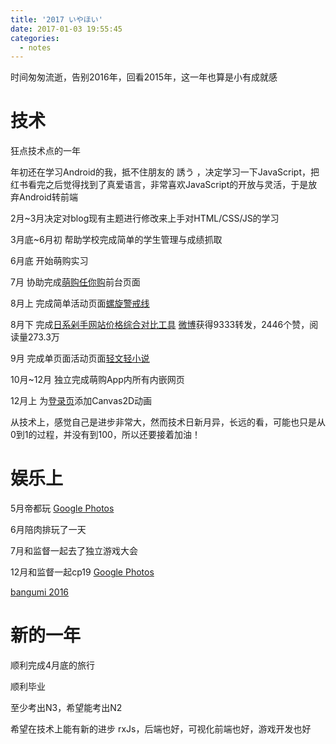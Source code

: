 ```yaml
---
title: '2017 いやほい'
date: 2017-01-03 19:55:45
categories:
  - notes
---
```


时间匆匆流逝，告别2016年，回看2015年，这一年也算是小有成就感

<!-- more -->

# 技术
狂点技术点的一年

年初还在学习Android的我，抵不住朋友的 誘う ，决定学习一下JavaScript，把红书看完之后觉得找到了真爱语言，非常喜欢JavaScript的开放与灵活，于是放弃Android转前端

2月~3月决定对blog现有主题进行修改来上手对HTML/CSS/JS的学习

3月底~6月初 帮助学校完成简单的学生管理与成绩抓取

6月底 开始萌购实习

7月 协助完成[萌购任你购](http://rennigou.jp)前台页面

8月上 完成简单活动页面[螺旋警戒线](http://www.030buy.net/special/2016.8.9.hh/)

8月下 完成[日系剁手网站价格综合对比工具](http://works.xingoxu.com/buy-calc/) [微博](http://weibo.com/1804320382/E51AYqS9e?type=like)获得9333转发，2446个赞，阅读量273.3万

9月 完成单页面活动页面[轻文轻小说](http://www.030buy.net/special/2016.9.6.qwqxs/)

10月~12月 独立完成萌购App内所有内嵌网页

12月上 为[登录页](https://user.030buy.net/login)添加Canvas2D动画

从技术上，感觉自己是进步非常大，然而技术日新月异，长远的看，可能也只是从0到1的过程，并没有到100，所以还要接着加油！


# 娱乐上

5月帝都玩 [Google Photos](https://goo.gl/photos/QebSkK5bAivkywjL7)

6月陪肉排玩了一天

7月和监督一起去了独立游戏大会

12月和监督一起cp19 [Google Photos](https://goo.gl/photos/hrwJoTuMnZd7cXgD7)

[bangumi 2016](https://bgm.tv/award/2016/xingo)

# 新的一年

顺利完成4月底的旅行

顺利毕业

至少考出N3，希望能考出N2

希望在技术上能有新的进步 rxJs，后端也好，可视化前端也好，游戏开发也好





